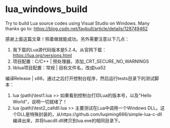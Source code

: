 # lua_windows_build
Try to build Lua source codes using Visual Studio on Windows. Many thanks go to: https://blog.csdn.net/faybull/article/details/128749462

感谢上面这篇文章！照着做就能成功。另外需要注意以下几点：
1. 我下载的Lua源代码版本是5.2.4。从官网下载：https://lua.org/versions.html
2. 项目配置：C/C++ | 预处理器，添加_CRT_SECURE_NO_WARNINGS
3. liblua项目配置：常规 | 目标文件名，改成lua52

编译Release | x86，通过之后打开控制台程序，然后运行tests目录下的测试脚本：
1. lua {path}\test1.lua >> 如果看到控制台打印Lua的版本号，以及"Hello World"，说明一切就绪了！
2. lua {path}\test2_calldll.lua >> 主要测试在Lua中调用一个Windows DLL。这个DLL是特殊封装的，从https://github.com/luqiming666/simple-lua-c-dll 编译出来，并将luacdll.dll拷贝到lua.exe的相同目录下。